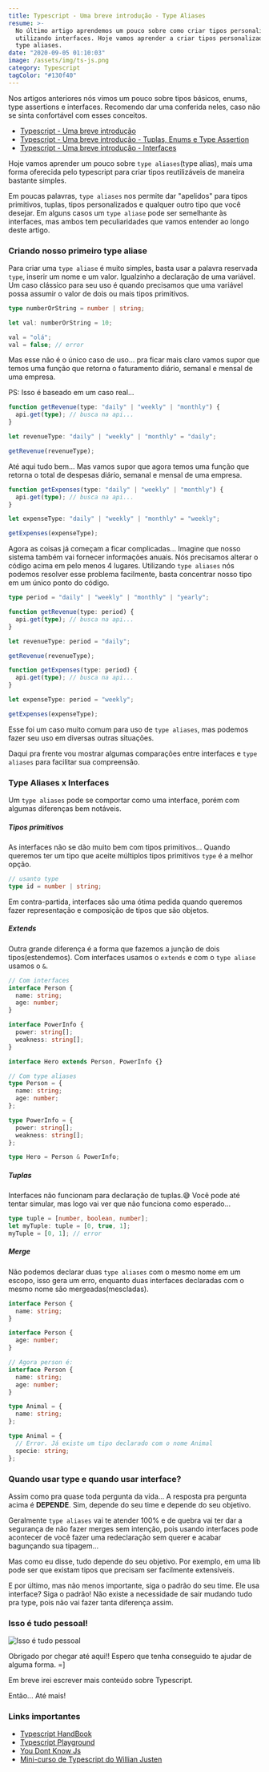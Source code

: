 ```yaml
---
title: Typescript - Uma breve introdução - Type Aliases
resume: >-
  No último artigo aprendemos um pouco sobre como criar tipos personalizados
  utilizando interfaces. Hoje vamos aprender a criar tipos personalizados usando
  type aliases.
date: "2020-09-05 01:10:03"
image: /assets/img/ts-js.png
category: Typescript
tagColor: "#130f40"
---
```


Nos artigos anteriores nós vimos um pouco sobre tipos básicos, enums, type assertions e interfaces. Recomendo dar uma conferida neles, caso não se sinta confortável com esses conceitos.

- [Typescript - Uma breve introdução](https://www.crisgon.dev/typescript-uma-breve-introdu%C3%A7%C3%A3o/)
- [Typescript - Uma breve introdução - Tuplas, Enums e Type Assertion](https://www.crisgon.dev/typescript-uma-breve-introdu%C3%A7%C3%A3o-parte-2/)
- [Typescript - Uma breve introdução - Interfaces](https://www.crisgon.dev/typescript-uma-breve-introdu%C3%A7%C3%A3o-interfaces/)

Hoje vamos aprender um pouco sobre `type aliases`(type alias), mais uma forma oferecida pelo typescript para criar tipos reutilizáveis de maneira bastante simples.

Em poucas palavras, `type aliases` nos permite dar "apelidos" para tipos primitivos, tuplas, tipos personalizados e qualquer outro tipo que você desejar. Em alguns casos um `type aliase` pode ser semelhante às interfaces, mas ambos tem peculiaridades que vamos entender ao longo deste artigo.

### Criando nosso primeiro type aliase

Para criar uma `type aliase` é muito simples, basta usar a palavra reservada `type`, inserir um nome e um valor. Igualzinho a declaração de uma variável. Um caso clássico para seu uso é quando precisamos que uma variável possa assumir o valor de dois ou mais tipos primitivos.

```typescript
type numberOrString = number | string;

let val: numberOrString = 10;

val = "olá";
val = false; // error
```

Mas esse não é o único caso de uso... pra ficar mais claro vamos supor que temos uma função que retorna o faturamento diário, semanal e mensal de uma empresa.

PS: Isso é baseado em um caso real...

```typescript
function getRevenue(type: "daily" | "weekly" | "monthly") {
  api.get(type); // busca na api...
}

let revenueType: "daily" | "weekly" | "monthly" = "daily";

getRevenue(revenueType);
```

Até aqui tudo bem... Mas vamos supor que agora temos uma função que retorna o total de despesas diário, semanal e mensal de uma empresa.

```typescript
function getExpenses(type: "daily" | "weekly" | "monthly") {
  api.get(type); // busca na api...
}

let expenseType: "daily" | "weekly" | "monthly" = "weekly";

getExpenses(expenseType);
```

Agora as coisas já começam a ficar complicadas... Imagine que nosso sistema também vai fornecer informações anuais. Nós precisamos alterar o código acima em pelo menos 4 lugares. Utilizando `type aliases` nós podemos resolver esse problema facilmente, basta concentrar nosso tipo em um único ponto do código.

```typescript
type period = "daily" | "weekly" | "monthly" | "yearly";

function getRevenue(type: period) {
  api.get(type); // busca na api...
}

let revenueType: period = "daily";

getRevenue(revenueType);

function getExpenses(type: period) {
  api.get(type); // busca na api...
}

let expenseType: period = "weekly";

getExpenses(expenseType);
```

Esse foi um caso muito comum para uso de `type aliases`, mas podemos fazer seu uso em diversas outras situações.

Daqui pra frente vou mostrar algumas comparações entre interfaces e `type aliases` para facilitar sua compreensão.

### Type Aliases x Interfaces

Um `type aliases` pode se comportar como uma interface, porém com algumas diferenças bem notáveis.

##### Tipos primitivos

As interfaces não se dão muito bem com tipos primitivos... Quando queremos ter um tipo que aceite múltiplos tipos primitivos `type` é a melhor opção.

```typescript
// usanto type
type id = number | string;
```

Em contra-partida, interfaces são uma ótima pedida quando queremos fazer representação e composição de tipos que são objetos.

##### Extends

Outra grande diferença é a forma que fazemos a junção de dois tipos(estendemos). Com interfaces usamos o `extends` e com o `type aliase` usamos o `&`.

```typescript
// Com interfaces
interface Person {
  name: string;
  age: number;
}

interface PowerInfo {
  power: string[];
  weakness: string[];
}

interface Hero extends Person, PowerInfo {}

// Com type aliases
type Person = {
  name: string;
  age: number;
};

type PowerInfo = {
  power: string[];
  weakness: string[];
};

type Hero = Person & PowerInfo;
```

##### Tuplas

Interfaces não funcionam para declaração de tuplas.😅 Você pode até tentar simular, mas logo vai ver que não funciona como esperado...

```typescript
type tuple = [number, boolean, number];
let myTuple: tuple = [0, true, 1];
myTuple = [0, 1]; // error
```

##### Merge

Não podemos declarar duas `type aliases` com o mesmo nome em um escopo, isso gera um erro, enquanto duas interfaces declaradas com o mesmo nome são mergeadas(mescladas).

```typescript
interface Person {
  name: string;
}

interface Person {
  age: number;
}

// Agora person é:
interface Person {
  name: string;
  age: number;
}

type Animal = {
  name: string;
};

type Animal = {
  // Error. Já existe um tipo declarado com o nome Animal
  specie: string;
};
```

### Quando usar type e quando usar interface?

Assim como pra quase toda pergunta da vida... A resposta pra pergunta acima é **DEPENDE**. Sim, depende do seu time e depende do seu objetivo.

Geralmente `type aliases` vai te atender 100% e de quebra vai ter dar a segurança de não fazer merges sem intenção, pois usando interfaces pode acontecer de você fazer uma redeclaração sem querer e acabar bagunçando sua tipagem...

Mas como eu disse, tudo depende do seu objetivo. Por exemplo, em uma lib pode ser que existam tipos que precisam ser facilmente extensíveis.

E por último, mas não menos importante, siga o padrão do seu time. Ele usa interface? Siga o padrão! Não existe a necessidade de sair mudando tudo pra type, pois não vai fazer tanta diferença assim.

### Isso é tudo pessoal!

![Isso é tudo pessoal](https://i.pinimg.com/originals/2a/82/1e/2a821ee45ca3cbc384c0b70f730248ae.gif)

Obrigado por chegar até aqui!! Espero que tenha conseguido te ajudar de alguma forma. =]

Em breve irei escrever mais conteúdo sobre Typescript.

Então... Até mais!

### Links importantes

- [Typescript HandBook](https://www.typescriptlang.org/v2/docs/handbook/basic-types.html)
- [Typescript Playground](https://www.typescriptlang.org/play/index.html)
- [You Dont Know Js](https://github.com/getify/You-Dont-Know-JS)
- [Mini-curso de Typescript do Willian Justen](https://www.youtube.com/playlist?list=PLlAbYrWSYTiPanrzauGa7vMuve7_vnXG_)
